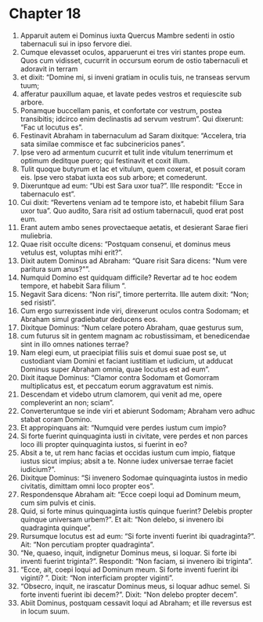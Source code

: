# Chapter 18
1. Apparuit autem ei Dominus iuxta Quercus Mambre sedenti in ostio tabernaculi sui in ipso fervore diei.
2. Cumque elevasset oculos, apparuerunt ei tres viri stantes prope eum. Quos cum vidisset, cucurrit in occursum eorum de ostio tabernaculi et adoravit in terram
3. et dixit: “Domine mi, si inveni gratiam in oculis tuis, ne transeas servum tuum;
4. afferatur pauxillum aquae, et lavate pedes vestros et requiescite sub arbore.
5. Ponamque buccellam panis, et confortate cor vestrum, postea transibitis; idcirco enim declinastis ad servum vestrum”. Qui dixerunt: “Fac ut locutus es”.
6. Festinavit Abraham in tabernaculum ad Saram dixitque: “Accelera, tria sata similae commisce et fac subcinericios panes”.
7. Ipse vero ad armentum cucurrit et tulit inde vitulum tenerrimum et optimum deditque puero; qui festinavit et coxit illum.
8. Tulit quoque butyrum et lac et vitulum, quem coxerat, et posuit coram eis. Ipse vero stabat iuxta eos sub arbore; et comederunt.
9. Dixeruntque ad eum: “Ubi est Sara uxor tua?”. Ille respondit: “Ecce in tabernaculo est”.
10. Cui dixit: “Revertens veniam ad te tempore isto, et habebit filium Sara uxor tua”. Quo audito, Sara risit ad ostium tabernaculi, quod erat post eum.
11. Erant autem ambo senes provectaeque aetatis, et desierant Sarae fieri muliebria.
12. Quae risit occulte dicens: “Postquam consenui, et dominus meus vetulus est, voluptas mihi erit?”.
13. Dixit autem Dominus ad Abraham: “Quare risit Sara dicens: "Num vere paritura sum anus?"”.
14. Numquid Domino est quidquam difficile? Revertar ad te hoc eodem tempore, et habebit Sara filium ”.
15. Negavit Sara dicens: “Non risi”, timore perterrita. Ille autem dixit: “Non; sed risisti”.
16. Cum ergo surrexissent inde viri, direxerunt oculos contra Sodomam; et Abraham simul gradiebatur deducens eos. 
17. Dixitque Dominus: “Num celare potero Abraham, quae gesturus sum,
18. cum futurus sit in gentem magnam ac robustissimam, et benedicendae sint in illo omnes nationes terrae?
19. Nam elegi eum, ut praecipiat filiis suis et domui suae post se, ut custodiant viam Domini et faciant iustitiam et iudicium, ut adducat Dominus super Abraham omnia, quae locutus est ad eum”.
20. Dixit itaque Dominus: “Clamor contra Sodomam et Gomorram multiplicatus est, et peccatum eorum aggravatum est nimis.
21. Descendam et videbo utrum clamorem, qui venit ad me, opere compleverint an non; sciam”.
22. Converteruntque se inde viri et abierunt Sodomam; Abraham vero adhuc stabat coram Domino.
23. Et appropinquans ait: “Numquid vere perdes iustum cum impio?
24. Si forte fuerint quinquaginta iusti in civitate, vere perdes et non parces loco illi propter quinquaginta iustos, si fuerint in eo?
25. Absit a te, ut rem hanc facias et occidas iustum cum impio, fiatque iustus sicut impius; absit a te. Nonne iudex universae terrae faciet iudicium?”.
26. Dixitque Dominus: “Si invenero Sodomae quinquaginta iustos in medio civitatis, dimittam omni loco propter eos”.
27. Respondensque Abraham ait: “Ecce coepi loqui ad Dominum meum, cum sim pulvis et cinis.
28. Quid, si forte minus quinquaginta iustis quinque fuerint? Delebis propter quinque universam urbem?”. Et ait: “Non delebo, si invenero ibi quadraginta quinque”.
29. Rursumque locutus est ad eum: “Si forte inventi fuerint ibi quadraginta?”. Ait: “Non percutiam propter quadraginta”. 
30. “Ne, quaeso, inquit, indignetur Dominus meus, si loquar. Si forte ibi inventi fuerint triginta?”. Respondit: “Non faciam, si invenero ibi triginta”. 
31. “Ecce, ait, coepi loqui ad Dominum meum. Si forte inventi fuerint ibi viginti? ”. Dixit: “Non interficiam propter viginti”. 
32. “Obsecro, inquit, ne irascatur Dominus meus, si loquar adhuc semel. Si forte inventi fuerint ibi decem?”. Dixit: “Non delebo propter decem”.
33. Abiit Dominus, postquam cessavit loqui ad Abraham; et ille reversus est in locum suum.